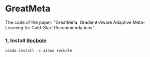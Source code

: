 # GreatMeta
The code of the paper: “GreatMeta: Gradient-Aware Adaptive Meta-Learning for Cold-Start Recommendations”

### 1, Install [Recbole](https://github.com/RUCAIBox/RecBole)
```angular2html
conda install -c aibox recbole
```

